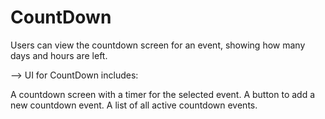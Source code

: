 # CountDown
Users can view the countdown screen for an event, showing how many days and hours are left.

--> UI for CountDown includes:

A countdown screen with a timer for the selected event.
A button to add a new countdown event.
A list of all active countdown events.

